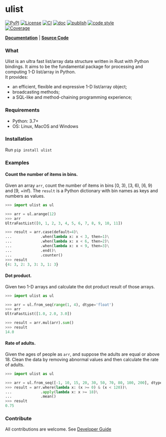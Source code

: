 # ulist

[![PyPI](https://img.shields.io/pypi/v/ulist)](https://pypi.org/project/ulist/)
[![License](https://img.shields.io/github/license/tushushu/ulist)](https://github.com/tushushu/ulist/blob/main/LICENSE)
[![CI](https://github.com/tushushu/ulist/workflows/CI/badge.svg)](https://github.com/tushushu/ulist/actions/workflows/main.yml)
[![doc](https://github.com/tushushu/ulist/workflows/doc/badge.svg)](https://github.com/tushushu/ulist/actions/workflows/sphinx.yml)
[![publish](https://github.com/tushushu/ulist/workflows/publish/badge.svg)](https://github.com/tushushu/ulist/actions/workflows/publish.yml)
[![code style](https://img.shields.io/badge/style-flake8-blue)](https://github.com/PyCQA/flake8)  
[![Coverage](https://img.shields.io/endpoint?url=https://gist.githubusercontent.com/tushushu/3a76a8f4c0d25c24b840fe66a3cf44c1/raw/metacov.json)](https://github.com/tushushu/ulist/actions/workflows/coverage.yml)  
  
    
[**Documentation**](https://tushushu.github.io/ulist/) | [**Source Code**](https://github.com/tushushu/ulist)  


### What
Ulist is an ultra fast list/array data structure written in Rust with Python bindings. It aims to be the fundamental package for processing and computing 1-D list/array in Python.   
It provides:  

* an efficient, flexible and expressive 1-D list/array object;
* broadcasting methods;
* a SQL-like and method-chaining programming experience;


### Requirements
* Python: 3.7+    
* OS: Linux, MacOS and Windows


### Installation
Run `pip install ulist`


### Examples

#### Count the number of items in bins.
Given an array `arr`, count the number of items in bins [0, 3), [3, 6), [6, 9) and [9, +inf). The `result` is a Python dictionary with bin names as keys and numbers as values. 
```Python
>>> import ulist as ul

>>> arr = ul.arange(12)
>>> arr
UltraFastList([0, 1, 2, 3, 4, 5, 6, 7, 8, 9, 10, 11])

>>> result = arr.case(default=4)\
...             .when(lambda x: x < 3, then=1)\
...             .when(lambda x: x < 6, then=2)\
...             .when(lambda x: x < 9, then=3)\
...             .end()\
...             .counter()
>>> result
{4: 3, 2: 3, 3: 3, 1: 3}
```


#### Dot product.
Given two 1-D arrays and calculate the dot product result of those arrays.
```Python
>>> import ulist as ul

>>> arr = ul.from_seq(range(1, 4), dtype='float')
>>> arr
UltraFastList([1.0, 2.0, 3.0])

>>> result = arr.mul(arr).sum()
>>> result
14.0
```

#### Rate of adults.
Given the ages of people as `arr`, and suppose the adults are equal or above 18. Clean the data by removing abnormal values and then calculate the rate of adults.
```Python
>>> import ulist as ul

>>> arr = ul.from_seq([-1, 10, 15, 20, 30, 50, 70, 80, 100, 200], dtype='int')
>>> result = arr.where(lambda x: (x >= 0) & (x < 120))\
...             .apply(lambda x: x >= 18)\
...             .mean()
>>> result
0.75
```


### Contribute
All contributions are welcome. See [Developer Guide](https://github.com/tushushu/ulist/blob/main/develop.md)
